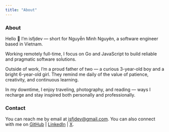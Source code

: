 ```yaml
---
title: "About"
---
```


### About

Hello 👋 I’m isfjdev — short for Nguyễn Minh Nguyên, a software engineer based in Vietnam.

Working remotely full-time, I focus on Go and JavaScript to build reliable and pragmatic software solutions.

Outside of work, I’m a proud father of two — a curious 3-year-old boy and a bright 6-year-old girl. They remind me daily of the value of patience, creativity, and continuous learning.

In my downtime, I enjoy traveling, photography, and reading — ways I recharge and stay inspired both personally and professionally.

### Contact

You can reach me by email at [isfjdev@gmail.com](mailto:isfjdev@gmail.com). You can also connect with me on [GitHub](https://github.com/isfjdev) | [LinkedIn](https://linkedin.com/in/isfjdev) | [X](https://x.com/isfjdev).